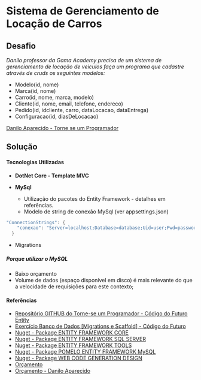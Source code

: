 # Sistema de Gerenciamento de Locação de Carros

## Desafio

*Danilo professor da Gama Academy precisa de um sistema de gerenciamento de locação de veiculos
faça um programa que cadastre através de cruds os seguintes modelos:*

- Modelo(id, nome)
- Marca(id, nome)
- Carro(id, nome, marca, modelo)
- Cliente(id, nome, email, telefone, endereco)
- Pedido(id, idcliente, carro, dataLocacao, dataEntrega)
- Configuracao(id, diasDeLocacao)

[Danilo Aparecido - Torne se um Programador](https://www.torneseumprogramador.com.br/)

## Solução

#### Tecnologias Utilizadas

- **DotNet Core - Template MVC**

- **MySql**
  - Utilização do pacotes do Entity Framework - detalhes em referências.
  - Modelo de string de conexão MySql (ver appsettings.json)
```c#
"ConnectionStrings": {
    "conexao": "Server=localhost;Database=database;Uid=user;Pwd=password;"
  }
```
   - Migrations

##### Porque utilizar o MySQL

- Baixo orçamento
- Volume de dados (espaço disponível em disco) é mais relevante do que a velocidade de requisições para este contexto;

#### Referências

- [Repositório GITHUB do Torne-se um Programador - Código do Futuro Entity](
https://github.com/torneseumprogramador/codigo-do-futuro-entity)
- [Exercício Banco de Dados [Migrations e Scaffold] - Código do Futuro](https://wordpad.cc/codigo-do-futuro)
- [Nuget - Package ENTITY FRAMEWORK CORE](https://www.nuget.org/packages/Microsoft.EntityFrameworkCore)
- [Nuget - Package ENTITY FRAMEWORK SQL SERVER](https://www.nuget.org/packages/Microsoft.EntityFrameworkCore.SqlServer)
- [Nuget - Package ENTITY FRAMEWORK TOOLS](https://www.nuget.org/packages/Microsoft.EntityFrameworkCore.Tools)
- [Nuget - Package POMELO ENTITY FRAMEWORK MySQL](https://www.nuget.org/packages/Pomelo.EntityFrameworkCore.MySql/7.0.0-silver.1)
- [Nuget - Package WEB CODE GENERATION DESIGN](https://www.nuget.org/packages/Microsoft.VisualStudio.Web.CodeGeneration.Design)
- [Orçamento](Assets/Or%C3%A7amento.md)
- [Orçamento - Danilo Aparecido](https://wordpad.cc/introducao-a-banco-de-dados-voltado-ao-negocio)

